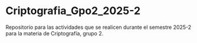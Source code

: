 # Criptografia_Gpo2_2025-2
Repositorio para las actividades que se realicen durante el semestre 2025-2 para la materia de Criptografía, grupo 2.
